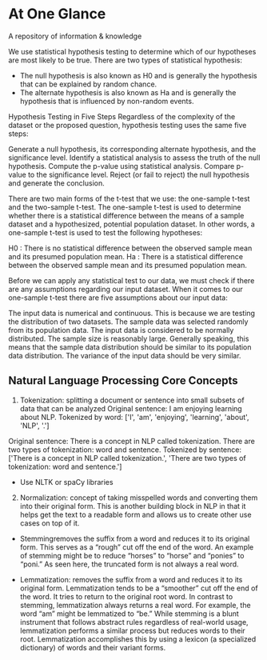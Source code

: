 # At One Glance
A repository of information & knowledge

We use statistical hypothesis testing to determine which of our hypotheses are most likely to be true. There are two types of statistical hypothesis:
* The null hypothesis is also known as H0 and is generally the hypothesis that can be explained by random chance.
* The alternate hypothesis is also known as Ha and is generally the hypothesis that is influenced by non-random events.


Hypothesis Testing in Five Steps
Regardless of the complexity of the dataset or the proposed question, hypothesis testing uses the same five steps:

Generate a null hypothesis, its corresponding alternate hypothesis, and the significance level.
Identify a statistical analysis to assess the truth of the null hypothesis.
Compute the p-value using statistical analysis.
Compare p-value to the significance level.
Reject (or fail to reject) the null hypothesis and generate the conclusion.

There are two main forms of the t-test that we use: the one-sample t-test and the two-sample t-test. The one-sample t-test is used to determine whether there is a statistical difference between the means of a sample dataset and a hypothesized, potential population dataset. In other words, a one-sample t-test is used to test the following hypotheses:

H0 : There is no statistical difference between the observed sample mean and its presumed population mean.
Ha : There is a statistical difference between the observed sample mean and its presumed population mean.

Before we can apply any statistical test to our data, we must check if there are any assumptions regarding our input dataset. When it comes to our one-sample t-test there are five assumptions about our input data:

The input data is numerical and continuous. This is because we are testing the distribution of two datasets.
The sample data was selected randomly from its population data.
The input data is considered to be normally distributed.
The sample size is reasonably large. Generally speaking, this means that the sample data distribution should be similar to its population data distribution.
The variance of the input data should be very similar.


## Natural Language Processing Core Concepts

1. Tokenization: splitting a document or sentence into small subsets of data that can be analyzed
Original sentence: I am enjoying learning about NLP.
Tokenized by word: ['I', 'am', 'enjoying', 'learning', 'about', 'NLP', '.']

Original sentence: There is a concept in NLP called tokenization. There are two types of tokenization: word and sentence.
Tokenized by sentence: ['There is a concept in NLP called tokenization.', 'There are two types of tokenization: word and sentence.']

* Use NLTK or spaCy libraries

2. Normalization: concept of taking misspelled words and converting them into their original form. This is another building block in NLP in that it helps get the text to a readable form and allows us to create other use cases on top of it.
* Stemmingremoves the suffix from a word and reduces it to its original form. This serves as a “rough” cut off the end of the word. An example of stemming might be to reduce “horses” to “horse” and “ponies” to “poni.” As seen here, the truncated form is not always a real word.

* Lemmatization: removes the suffix from a word and reduces it to its original form. Lemmatization tends to be a “smoother” cut off the end of the word. It tries to return to the original root word. In contrast to stemming, lemmatization always returns a real word. For example, the word “am” might be lemmatized to “be.” While stemming is a blunt instrument that follows abstract rules regardless of real-world usage, lemmatization performs a similar process but reduces words to their root. Lemmatization accomplishes this by using a lexicon (a specialized dictionary) of words and their variant forms.

